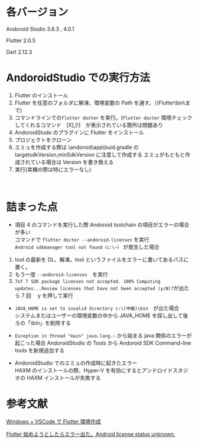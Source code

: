 # 各バージョン

Andoroid Studio 3.6.3 , 4.0.1

Flutter 2.0.5

Dart 2.12.3

# AndoroidStudio での実行方法

1. Flutter のインストール
2. Flutter を任意のフォルダに解凍、環境変数の Path を通す。（\Flutter\bin\まで)
3. コマンドラインでの`flutter docter` を実行。(`Flutter docter` 環境チェックしてくれるコマンド　[X],[!]　が表示されている箇所は問題あり
4. AndoroidStudo のプラグインに Flutter をインストール
5. プロジェクトをクローン
6. エミュを作成する際は \andoroid\app\buid.gradle の targetsdkVersion,minSdkVersion に注意して作成する
   エミュがもともと作成されている場合は Version を書き換える
7. 実行(実機の際は特にエラーなし)

<br>

# 詰まった点

- 項目 4 のコマンドを実行した際 Andoroid toolchain の項目がエラーの場合が多い  
  コマンドで `flutter docter --andoroid-licenses` を実行 <br>`Android sdkmanager tool not found（c:\~）` が発生した場合<br>

1. tool の最新を DL、解凍。tool というファイルをエラーに書いてあるパスに置く。
2. もう一度 `--andoroid-licenses`　を実行
3. `7of 7 SDK package licenses not accepted. 100% Computing updates...Review licenses that have not been accepted (y/N)?`が出たら 7 回　 y を押して実行

- `JAVA_HOME is set to invalid directory c:\(中略)\bin`　が出た場合<br>
  システムまたはユーザーの環境変数の中から JAVA_HOME を探し出して後ろの「\bin」を削除する

- `Exception in thread "main" java.lang.~` から始まる java 関係のエラーが起こった場合
  AndoroidStudio の Tools から Andoroid SDK Command-line tools を新規追加する

- AndoroidStudio でのエミュの作成時に起きたエラー<br>
  HAXM のインストールの際、Hyper-V を有効にするとアンドロイドスタジオの HAXM インストールが失敗する

# 参考文献

[Windows + VSCode で Flutter 環境作成](https://nekodeki.com/windows-vscode%E3%81%A7flutter%E7%92%B0%E5%A2%83%E4%BD%9C%E6%88%90/)

[Flutter 始めようとしたらエラー出た。Android license status unknown.](https://qiita.com/nemui-fujiu/items/47b6cae9e2763a96325c)
